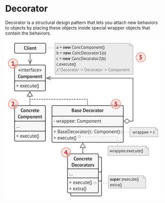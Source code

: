 # Decorator

Decorator is a structural design pattern that lets you attach new behaviors to objects by placing these objects inside special wrapper objects that contain the behaviors.

![decorator_structure](decorator_structure.png)
